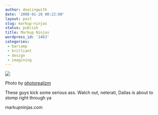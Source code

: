 ```yaml
---
author: dealingwith
date: '2008-01-28 00:22:00'
layout: post
slug: markup-ninjas
status: publish
title: Markup Ninjas
wordpress_id: '2463'
categories:
 - barcamp
 - brilliant
 - design
 - imagining
---
```


![][1]

Photo by [photorealizm][4]

These guys kick some serious ass. Watch out, neterati, Dallas is about to
stomp right through ya

<a class="dead">markupninjas.com</a>

   [1]: http://farm3.static.flickr.com/2293/2224339093_1a89f84fda_m.jpg

   [4]: http://www.flickr.com/people/michaelcummings/

